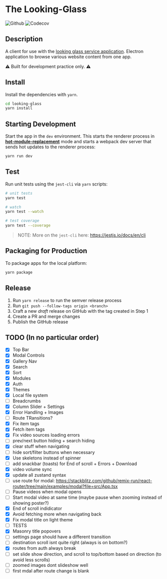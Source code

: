 # The Looking-Glass

![Github](https://github.com/Reptarsrage/looking-glass/workflows/CI/badge.svg)
![Codecov](https://codecov.io/gh/Reptarsrage/looking-glass/branch/main/graph/badge.svg?token=7j24nkzJrO)

## Description

A client for use with the [looking glass service application](https://github.com/Reptarsrage/looking-glass-service). Electron application to browse various website content from one app.

⚠ Built for development practice only. ⚠

## Install

Install the dependencies with `yarn`.

```bash
cd looking-glass
yarn install
```

## Starting Development

Start the app in the `dev` environment. This starts the renderer process in [**hot-module-replacement**](https://webpack.js.org/guides/hmr-react/) mode and starts a webpack dev server that sends hot updates to the renderer process:

```bash
yarn run dev
```

## Test

Run unit tests using the `jest-cli` via `yarn` scripts:

```bash
# unit tests
yarn test

# watch
yarn test --watch

# test coverage
yarn test --coverage
```

> NOTE: More on the `jest-cli` here: https://jestjs.io/docs/en/cli

## Packaging for Production

To package apps for the local platform:

```bash
yarn package
```

## Release

1. Run `yarn release` to run the semver release process
2. Run `git push --follow-tags origin <branch>`
3. Craft a new _draft_ release on GitHub with the tag created in Step 1
4. Create a PR and merge changes
5. Publish the GitHub release

## TODO (In no particular order)

- [x] Top Bar
- [x] Modal Controls
- [x] Gallery Nav
- [x] Search
- [x] Sort
- [x] Modules
- [x] Auth
- [x] Themes
- [x] Local file system
- [ ] Breadcrumbs
- [x] Column Slider + Settings
- [x] Error Handling + Images
- [ ] Route TRansitions?
- [x] Fix item tags
- [x] Fetch item tags
- [x] Fix video sources loading errors
- [ ] prev/next button hiding + search hiding
- [x] clear stuff when navigating
- [ ] hide sort/filter buttons when necessary
- [x] Use skeletons instead of spinner
- [ ] add snackbar (toasts) for End of scroll + Errors + Download
- [x] video volume sync
- [x] update all zustand syntax
- [ ] use route for modal: https://stackblitz.com/github/remix-run/react-router/tree/main/examples/modal?file=src/App.tsx
- [ ] Pause videos when modal opens
- [ ] Start modal video at same time (maybe pause when zooming instead of showing poster?)
- [x] End of scroll indidicator
- [x] Avoid fetching more when navigating back
- [x] Fix modal title on light theme
- [ ] TESTS
- [x] Masonry title popovers
- [ ] settings page should have a different transition
- [ ] destination scroll isnt quite right (always is on bottom?)
- [x] routes from auth always break
- [ ] set slide show direction, and scroll to top/bottom based on direction (to avoid less scrolls)
- [ ] zoomed images dont slideshow well
- [ ] first mdal after route change is blank
